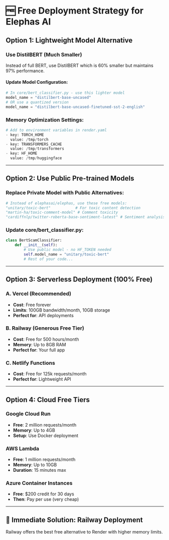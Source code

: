 # 🆓 Free Deployment Strategy for Elephas AI

## Option 1: Lightweight Model Alternative

### Use DistilBERT (Much Smaller)
Instead of full BERT, use DistilBERT which is 60% smaller but maintains 97% performance.

#### Update Model Configuration:
```python
# In core/bert_classifier.py - use this lighter model
model_name = "distilbert-base-uncased"
# OR use a quantized version
model_name = "distilbert-base-uncased-finetuned-sst-2-english"
```

### Memory Optimization Settings:
```python
# Add to environment variables in render.yaml
- key: TORCH_HOME
  value: /tmp/torch
- key: TRANSFORMERS_CACHE
  value: /tmp/transformers
- key: HF_HOME
  value: /tmp/huggingface
```

---

## Option 2: Use Public Pre-trained Models

### Replace Private Model with Public Alternatives:
```python
# Instead of elephasai/elephas, use these free models:
"unitary/toxic-bert"           # For toxic content detection
"martin-ha/toxic-comment-model" # Comment toxicity
"cardiffnlp/twitter-roberta-base-sentiment-latest" # Sentiment analysis
```

### Update core/bert_classifier.py:
```python
class BertScamClassifier:
    def __init__(self):
        # Use public model - no HF_TOKEN needed
        self.model_name = "unitary/toxic-bert"
        # Rest of your code...
```

---

## Option 3: Serverless Deployment (100% Free)

### A. Vercel (Recommended)
- **Cost**: Free forever
- **Limits**: 100GB bandwidth/month, 10GB storage
- **Perfect for**: API deployments

### B. Railway (Generous Free Tier)
- **Cost**: Free for 500 hours/month
- **Memory**: Up to 8GB RAM
- **Perfect for**: Your full app

### C. Netlify Functions
- **Cost**: Free for 125k requests/month
- **Perfect for**: Lightweight API

---

## Option 4: Cloud Free Tiers

### Google Cloud Run
- **Free**: 2 million requests/month
- **Memory**: Up to 4GB
- **Setup**: Use Docker deployment

### AWS Lambda
- **Free**: 1 million requests/month
- **Memory**: Up to 10GB
- **Duration**: 15 minutes max

### Azure Container Instances
- **Free**: $200 credit for 30 days
- **Then**: Pay per use (very cheap)

---

## 🚀 Immediate Solution: Railway Deployment

Railway offers the best free alternative to Render with higher memory limits.
